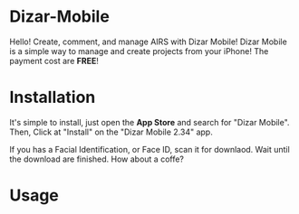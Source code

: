 # Dizar-Mobile
Hello! Create, comment, and manage AIRS with Dizar Mobile! Dizar Mobile is a simple way to manage and create projects from your iPhone! The payment cost are **FREE**!

# Installation
It's simple to install, just open the **App Store** and search for "Dizar Mobile". Then, Click at "Install" on the "Dizar Mobile 2.34" app.

If you has a Facial Identification, or Face ID, scan it for downlaod. Wait until the download are finished. How about a coffe?

# Usage

